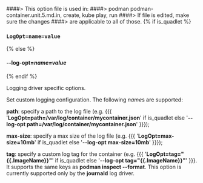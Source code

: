####> This option file is used in:
####>   podman podman-container.unit.5.md.in, create, kube play, run
####> If file is edited, make sure the changes
####> are applicable to all of those.
{% if is_quadlet %}
### `LogOpt=name=value`
{% else %}
#### **--log-opt**=*name=value*
{% endif %}

Logging driver specific options.

Set custom logging configuration. The following *name*s are supported:

**path**: specify a path to the log file
    (e.g. {{{ '**LogOpt=path=/var/log/container/mycontainer.json**' if is_quadlet else '**--log-opt path=/var/log/container/mycontainer.json**' }}});

**max-size**: specify a max size of the log file
    (e.g. {{{ '**LogOpt=max-size=10mb**' if is_quadlet else '**--log-opt max-size=10mb**' }}});

**tag**: specify a custom log tag for the container
    (e.g. {{{ '**LogOpt=tag="{{.ImageName}}"**' if is_quadlet else '**--log-opt tag="{{.ImageName}}"**' }}}.
It supports the same keys as **podman inspect --format**.
This option is currently supported only by the **journald** log driver.
